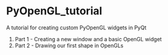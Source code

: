 # PyOpenGL_tutorial
A tutorial for creating custom PyOpenGL widgets in PyQt

1. Part 1 - Creating a new window and a basic OpenGL widget
2. Part 2 - Drawing our first shape in OpenGLs
